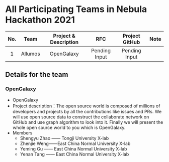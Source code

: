  # All Participating Teams in Nebula Hackathon 2021
 
|No.|Team|Project & Description|RFC| Project GitHub| Note |
|:--:|:--:|:--:|:--:|:--:|:--:|
|1| Allumos|OpenGalaxy |Pending Input|Pending Input||

## Details for the team

### OpenGalaxy

* OpenGalaxy
* Project description：The open source world is composed of millions of developers and projects by all the contributions like issues and PRs. We will use open source data to construct the collaborate network on GitHub and use graph algorithm to look into it. Finally we will present the whole open source world to you which is OpenGalaxy.
* Members
    * Shengyu Zhao —— Tongji University X-lab
    * Zhenjie Weng——East China Normal University X-lab
    * Yeming Gu —— East China Normal University X-lab
    * Yenan Tang —— East China Normal University X-lab
